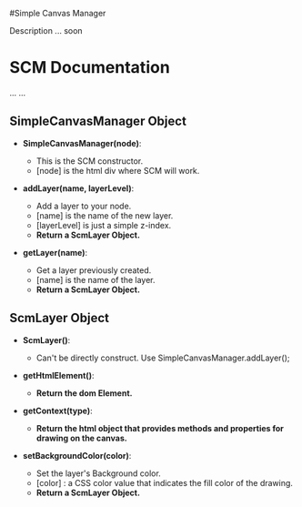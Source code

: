 #Simple Canvas Manager

Description ... soon

SCM Documentation
=================

...
...

SimpleCanvasManager Object
--------------------------

* <B>SimpleCanvasManager(node)</B>:
    * This is the SCM constructor.
    * [node] is the html div where SCM will work.


* <B>addLayer(name, layerLevel)</B>:
    * Add a layer to your node.
    * [name] is the name of the new layer.
    * [layerLevel] is just a simple z-index.
    * <B>Return a ScmLayer Object.</B>
    

* <B>getLayer(name)</B>:
    * Get a layer previously created.
    * [name] is the name of the layer.
    * <B>Return a ScmLayer Object.</B>
    
ScmLayer Object
---------------

* <B>ScmLayer()</B>:
    * Can't be directly construct. Use SimpleCanvasManager.addLayer();
    

* <B>getHtmlElement()</B>:
    * <B>Return the dom Element.</B>


* <B>getContext(type)</B>:
    * <B>Return the html object that provides methods and properties for drawing on the canvas.</B>
    

* <B>setBackgroundColor(color)</B>:
    * Set the layer's Background color.
    * [color] : a CSS color value that indicates the fill color of the drawing.
    * <B>Return a ScmLayer Object.</B>    
    
    
    
